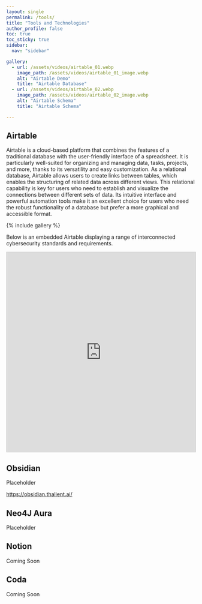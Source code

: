 ```yaml
---
layout: single
permalink: /tools/
title: "Tools and Technologies"
author_profile: false
toc: true
toc_sticky: true
sidebar:
  nav: "sidebar"

gallery:
  - url: /assets/videos/airtable_01.webp
    image_path: /assets/videos/airtable_01_image.webp
    alt: "Airtable Demo"
    title: "Airtable Database"
  - url: /assets/videos/airtable_02.webp
    image_path: /assets/videos/airtable_02_image.webp
    alt: "Airtable Schema"
    title: "Airtable Schema"

---
```


## Airtable

Airtable is a cloud-based platform that combines the features of a traditional database with the user-friendly interface of a spreadsheet. It is particularly well-suited for organizing and managing data, tasks, projects, and more, thanks to its versatility and easy customization. As a relational database, Airtable allows users to create links between tables, which enables the structuring of related data across different views. This relational capability is key for users who need to establish and visualize the connections between different sets of data. Its intuitive interface and powerful automation tools make it an excellent choice for users who need the robust functionality of a database but prefer a more graphical and accessible format.

{% include gallery %}

Below is an embedded Airtable displaying a range of interconnected cybersecurity standards and requirements.

<iframe class="airtable-embed" src="https://airtable.com/embed/appIfMZL3Q2ydSFFk/shrT54RhWgP8oeoKI?backgroundColor=purpleDusty&layout=grid" frameborder="0" onmousewheel="" width="100%" height="533" style="background: transparent; border: 1px solid #ccc;"></iframe>

## Obsidian

Placeholder

https://obsidian.thalient.ai/

## Neo4J Aura

Placeholder

## Notion

Coming Soon

## Coda

Coming Soon
